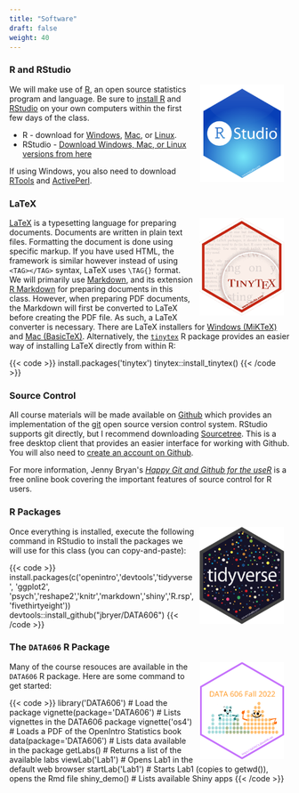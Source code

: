 ```yaml
---
title: "Software"
draft: false
weight: 40
---
```


### R and RStudio

<img src='/slides/images/hex/RStudio.png' alt = 'RStudio' align = 'right'  style="height:175px; padding-left:10px; padding-right:10px;"/>

We will make use of [R](http://r-project.org), an open source statistics program and language. Be sure to [install R](http://cran.r-project.org/) and [RStudio](http://rstudio.com) on your own computers within the first few days of the class.

* R - download for [Windows](http://cran.r-project.org/bin/windows/base/), [Mac](http://cran.r-project.org/bin/macosx/), or [Linux](https://cran.r-project.org).
* RStudio - [Download Windows, Mac, or Linux versions from here](https://rstudio.com/products/rstudio/download/#download)

If using Windows, you also need to download [RTools](http://cran.r-project.org/bin/windows/Rtools/) and [ActivePerl](https://www.activestate.com/products/activeperl/downloads/).


### LaTeX

<img src='/slides/images/hex/tinytex.png' alt = 'RStudio' align = 'right'  style="height:175px; padding-left:10px; padding-right:10px;"/>

[LaTeX](https://www.latex-project.org/) is a typesetting language for preparing documents. Documents are written in plain text files. Formatting the document is done using specific markup. If you have used HTML, the framework is similar however instead of using `<TAG></TAG>` syntax, LaTeX uses `\TAG{}` format. We will primarily use [Markdown](https://daringfireball.net/projects/markdown/), and its extension [R Markdown](https://rmarkdown.rstudio.com/) for preparing documents in this class. However, when preparing PDF documents, the Markdown will first be converted to LaTeX before creating the PDF file. As such, a LaTeX converter is necessary. There are LaTeX installers for [Windows (MiKTeX)](http://miktex.org/) and [Mac (BasicTeX)](http://www.tug.org/mactex/morepackages.html). Alternatively, the [`tinytex`](https://yihui.name/tinytex/) R package provides an easier way of installing LaTeX directly from within R:

{{< code >}}
install.packages('tinytex')
tinytex::install_tinytex()
{{< /code >}}

### Source Control


All course materials will be made available on [Github](https://github.com/jbryer/DATA606Fall2020/) which provides an implementation of the [git](https://git-scm.com/) open source version control system. RStudio supports git directly, but I recommend downloading [Sourcetree](https://www.sourcetreeapp.com/). This is a free desktop client that provides an easier interface for working with Github. You will also need to [create an account on Github](https://github.com/).

For more information, Jenny Bryan's [*Happy Git and Github for the useR*](https://happygitwithr.com/) is a free online book covering the important features of source control for R users.

### R Packages

<img src='/slides/images/hex/tidyverse.png' alt = 'RStudio' align = 'right'  style="height:175px; padding-left:10px; padding-right:10px;"/>

Once everything is installed, execute the following command in RStudio to install the packages we will use for this class (you can copy-and-paste):

{{< code >}}
install.packages(c('openintro','devtools','tidyverse', 'ggplot2',
                   'psych','reshape2','knitr','markdown','shiny','R.rsp',
                   'fivethirtyeight'))
devtools::install_github("jbryer/DATA606")
{{< /code >}}

### The `DATA606` R Package

<img src='/slides/images/hex/DATA606.png' alt = 'RStudio' align = 'right'  style="height:175px; padding-left:10px; padding-right:10px;"/>

Many of the course resouces are available in the `DATA606` R package. Here are some command to get started:

{{< code >}}
library('DATA606')          # Load the package
vignette(package='DATA606') # Lists vignettes in the DATA606 package
vignette('os4')             # Loads a PDF of the OpenIntro Statistics book
data(package='DATA606')     # Lists data available in the package
getLabs()                   # Returns a list of the available labs
viewLab('Lab1')             # Opens Lab1 in the default web browser
startLab('Lab1')            # Starts Lab1 (copies to getwd()), opens the Rmd file
shiny_demo()                # Lists available Shiny apps
{{< /code >}}


